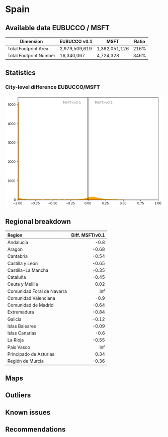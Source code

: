 
# Spain
## Available data EUBUCCO / MSFT

| Dimension    | EUBUCCO v0.1 | MSFT | Ratio |
| -------- | ------- | ------- | ------- |
|Total Footprint Area|2,979,509,619|1,382,051,126|216%|
|Total Footprint Number|16,340,067|4,724,328|346%|


## Statistics

### City-level difference EUBUCCO/MSFT 
 ![City-level difference EUBUCCO/MSFT](../imgs/city_diff/spain_city_diff.png)

## Regional breakdown

| Region                     |   Diff. MSFT/v0.1 |
|:---------------------------|------------------:|
| Andalucía                  |             -0.8  |
| Aragón                     |             -0.68 |
| Cantabria                  |             -0.54 |
| Castilla y León            |             -0.65 |
| Castilla-La Mancha         |             -0.35 |
| Cataluña                   |             -0.45 |
| Ceuta y Melilla            |             -0.02 |
| Comunidad Foral de Navarra |            inf    |
| Comunidad Valenciana       |             -0.9  |
| Comunidad de Madrid        |             -0.64 |
| Extremadura                |             -0.84 |
| Galicia                    |             -0.12 |
| Islas Baleares             |             -0.09 |
| Islas Canarias             |             -0.6  |
| La Rioja                   |             -0.55 |
| País Vasco                 |            inf    |
| Principado de Asturias     |              0.34 |
| Región de Murcia           |             -0.36 |

## Maps
## Outliers
## Known issues
## Recommendations
